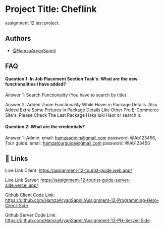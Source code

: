 

# Project Title: Cheflink

assignment 12 last project.


## Authors

- [@HamzaAryanSapnil](https://github.com/HamzaAryanSapnil)


## FAQ

#### Question 1: In Job Placement Section Task's: What are the new functionalities I have added?

Answer 1: Search Functionality (You have to search by title)       

 Answer 2: Added Zoom Functionality While Hover in Package Details. Also Added Extra Some Pictures In Package Details Like Other Pro E-Commerce Site's. Please Check The Last Package Haka luki Haor or search it.





#### Question 2: What are the credentials?
Answer 1:      Admin:  email: hamzaadmin@gmail.com
   password: @Ab123456,  Tour guide:  email: hamzatourguide@gmail.com  password: @Ab123456

## 🔗 Links
 
 Live Link Client: https://assignment-12-tourist-guide.web.app/

 Live Link Server: https://assignment-12-tourist-guide-server-side.vercel.app/

 Github Client Code Link: https://github.com/HamzaAryanSapnil/Assignment-12-Programming-Hero-Client-Side

 Github Server Code Link: https://github.com/HamzaAryanSapnil/Assignment-12-PH-Server-Side
